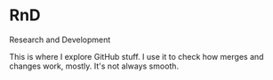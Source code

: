 RnD
===

Research and Development

This is where I explore GitHub stuff. I use it to check how merges and changes work, mostly. It's not always smooth.